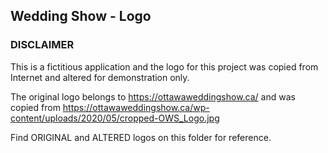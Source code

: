 ## Wedding Show - Logo

### DISCLAIMER

This is a fictitious application and the logo for this project was copied from Internet and altered for demonstration only.

The original logo belongs to https://ottawaweddingshow.ca/ and was copied from https://ottawaweddingshow.ca/wp-content/uploads/2020/05/cropped-OWS_Logo.jpg

Find ORIGINAL and ALTERED logos on this folder for reference.
